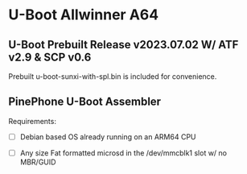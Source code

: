 # U-Boot Allwinner A64
## U-Boot Prebuilt Release v2023.07.02 W/ ATF v2.9 & SCP v0.6

Prebuilt u-boot-sunxi-with-spl.bin is included for convenience.

## PinePhone U-Boot Assembler

Requirements:

* [ ] Debian based OS already running on an ARM64 CPU

* [ ] Any size Fat formatted microsd in the /dev/mmcblk1 slot w/ no MBR/GUID
